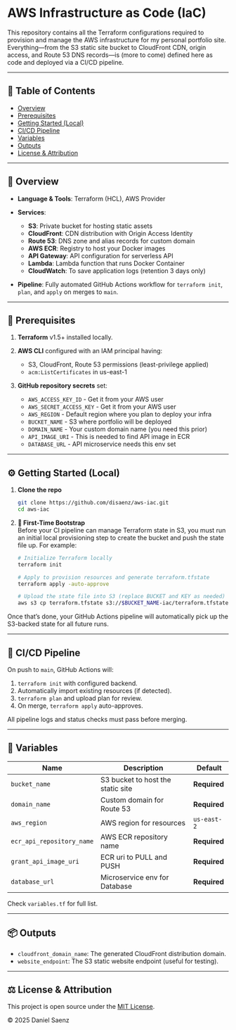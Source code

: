 # AWS Infrastructure as Code (IaC)

This repository contains all the Terraform configurations required to provision and manage the AWS infrastructure for my personal portfolio site. Everything—from the S3 static site bucket to CloudFront CDN, origin access, and Route 53 DNS records—is (more to come) defined here as code and deployed via a CI/CD pipeline.

---
## 📑 Table of Contents
- [Overview](#-overview)
- [Prerequisites](#-prerequisites)
- [Getting Started (Local)](#-getting-started-local)
- [CI/CD Pipeline](#ci-cd-pipeline)
- [Variables](#-variables)
- [Outputs](#-outputs)
- [License & Attribution](#-license-&-attribution)
---

## 🚀 Overview

* **Language & Tools**: Terraform (HCL), AWS Provider
* **Services**:

  * **S3**: Private bucket for hosting static assets
  * **CloudFront**: CDN distribution with Origin Access Identity
  * **Route 53**: DNS zone and alias records for custom domain
  * **AWS ECR**: Registry to host your Docker images
  * **API Gateway**: API configuration for serverless API
  * **Lambda**: Lambda function that runs Docker Container 
  * **CloudWatch**: To save application logs (retention 3 days only)
* **Pipeline**: Fully automated GitHub Actions workflow for `terraform init`, `plan`, and `apply` on merges to `main`.

---

## 🔧 Prerequisites

1. **Terraform** v1.5+ installed locally.
2. **AWS CLI** configured with an IAM principal having:

   * S3, CloudFront, Route 53 permissions (least-privilege applied)
   * `acm:ListCertificates` in us-east-1
3. **GitHub repository secrets** set:

   * `AWS_ACCESS_KEY_ID` - Get it from your AWS user
   * `AWS_SECRET_ACCESS_KEY` - Get it from your AWS user
   * `AWS_REGION` - Default region where you plan to deploy your infra
   * `BUCKET_NAME` - S3 where portfolio will be deployed 
   * `DOMAIN_NAME` - Your custom domain name (you need this prior)
   * `API_IMAGE_URI` - This is needed to find API image in ECR
   * `DATABASE_URL` -  API microservice needs this env set 

---
<a name="getting-started-local"></a>
## ⚙️ Getting Started (Local)

1. **Clone the repo**

   ```bash
   git clone https://github.com/disaenz/aws-iac.git
   cd aws-iac
   ```

2. **🚀 First-Time Bootstrap**  
Before your CI pipeline can manage Terraform state in S3, you must run an initial local provisioning step to create the bucket and push the state file up. For example:

   ```bash
   # Initialize Terraform locally
   terraform init

   # Apply to provision resources and generate terraform.tfstate
   terraform apply -auto-approve

   # Upload the state file into S3 (replace BUCKET and KEY as needed)
   aws s3 cp terraform.tfstate s3://$BUCKET_NAME-iac/terraform.tfstate
   ```

 Once that’s done, your GitHub Actions pipeline will automatically pick up the S3-backed state for all future runs.

---

## 🔄 CI/CD Pipeline

On push to `main`, GitHub Actions will:

1. `terraform init` with configured backend.
2. Automatically import existing resources (if detected).
3. `terraform plan` and upload plan for review.
4. On merge, `terraform apply` auto-approves.

All pipeline logs and status checks must pass before merging.

---

## 📘 Variables

| Name          | Description                       | Default      |
| ------------- | --------------------------------- | ------------ |
| `bucket_name` | S3 bucket to host the static site | **Required** |
| `domain_name` | Custom domain for Route 53        | **Required** |
| `aws_region`  | AWS region for resources          | `us-east-2`  |
| `ecr_api_repository_name`  | AWS ECR repository name          | **Required**  |
| `grant_api_image_uri`  | ECR uri to PULL and PUSH          | **Required**  |
| `database_url`  | Microservice env for Database          | **Required**  |


Check `variables.tf` for full list.

---

## 📦 Outputs

* `cloudfront_domain_name`: The generated CloudFront distribution domain.
* `website_endpoint`: The S3 static website endpoint (useful for testing).

---

## ⚖️ License & Attribution

This project is open source under the [MIT License](./LICENSE).  

© 2025 Daniel Saenz
